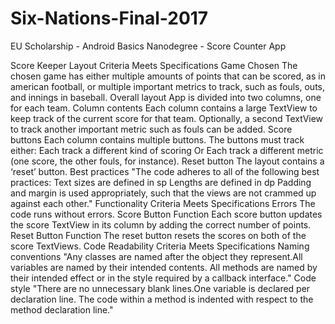 # Six-Nations-Final-2017
EU Scholarship - Android Basics Nanodegree - Score Counter App

Score Keeper
Layout
Criteria
Meets Specifications
Game Chosen
The chosen game has either multiple amounts of points that can be scored, as in american football, or multiple important metrics to track, such as fouls, outs, and innings in baseball. 
Overall layout
App is divided into two columns, one for each team.
Column contents
Each column contains a large TextView to keep track of the current score for that team.
Optionally, a second TextView to track another important metric such as fouls can be added. 
Score buttons
Each column contains multiple buttons. The buttons must track either:
Each track a different kind of scoring
Or 
Each track a different metric (one score, the other fouls, for instance). 
Reset button
The layout contains a ‘reset’ button.
Best practices
"The code adheres to all of the following best practices:
Text sizes are defined in sp
Lengths are defined in dp
Padding and margin is used appropriately, such that the views are not crammed up against each other."
Functionality
Criteria
Meets Specifications
Errors
The code runs without errors.
Score Button Function
Each score button updates the score TextView in its column by adding the correct number of points.
Reset Button Function
The reset button resets the scores on both of the score TextViews.
Code Readability
Criteria
Meets Specifications
Naming conventions
"Any classes are named after the object they represent.All variables are named by their intended contents.
All methods are named by their intended effect or in the style required by a callback interface."
Code style
"There are no unnecessary blank lines.One variable is declared per declaration line.
The code within a method is indented with respect to the method declaration line."
